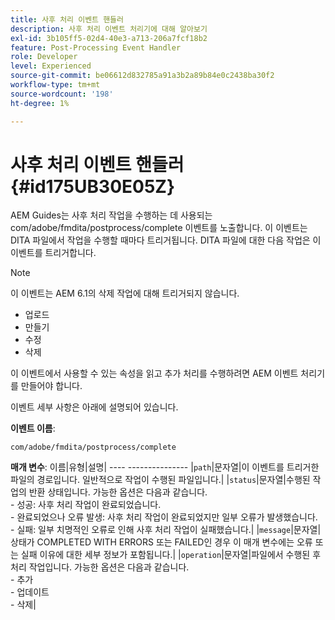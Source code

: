 ```yaml
---
title: 사후 처리 이벤트 핸들러
description: 사후 처리 이벤트 처리기에 대해 알아보기
exl-id: 3b105ff5-02d4-40e3-a713-206a7fcf18b2
feature: Post-Processing Event Handler
role: Developer
level: Experienced
source-git-commit: be06612d832785a91a3b2a89b84e0c2438ba30f2
workflow-type: tm+mt
source-wordcount: '198'
ht-degree: 1%

---
```


# 사후 처리 이벤트 핸들러 {#id175UB30E05Z}

AEM Guides는 사후 처리 작업을 수행하는 데 사용되는 com/adobe/fmdita/postprocess/complete 이벤트를 노출합니다. 이 이벤트는 DITA 파일에서 작업을 수행할 때마다 트리거됩니다. DITA 파일에 대한 다음 작업은 이 이벤트를 트리거합니다.

>[!NOTE]
>
> 이 이벤트는 AEM 6.1의 삭제 작업에 대해 트리거되지 않습니다.

- 업로드
- 만들기
- 수정
- 삭제

이 이벤트에서 사용할 수 있는 속성을 읽고 추가 처리를 수행하려면 AEM 이벤트 처리기를 만들어야 합니다.

이벤트 세부 사항은 아래에 설명되어 있습니다.

**이벤트 이름**:

```
com/adobe/fmdita/postprocess/complete 
```

**매개 변수**: 이름|유형|설명| ---- --------------- |`path`|문자열|이 이벤트를 트리거한 파일의 경로입니다. 일반적으로 작업이 수행된 파일입니다.| |`status`|문자열|수행된 작업의 반환 상태입니다. 가능한 옵션은 다음과 같습니다. <br>- 성공: 사후 처리 작업이 완료되었습니다. <br>- 완료되었으나 오류 발생: 사후 처리 작업이 완료되었지만 일부 오류가 발생했습니다. <br>- 실패: 일부 치명적인 오류로 인해 사후 처리 작업이 실패했습니다.| |`message`|문자열|상태가 COMPLETED WITH ERRORS 또는 FAILED인 경우 이 매개 변수에는 오류 또는 실패 이유에 대한 세부 정보가 포함됩니다.| |`operation`|문자열|파일에서 수행된 후 처리 작업입니다. 가능한 옵션은 다음과 같습니다.<br>- 추가 <br>- 업데이트 <br>- 삭제|
